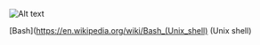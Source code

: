 ![Alt text](https://upload.wikimedia.org/wikipedia/commons/8/82/Gnu-bash-logo.svg)

[Bash](https://en.wikipedia.org/wiki/Bash_(Unix_shell) (Unix shell)  




<!-- <details>
	<summary>convert</summary>
<p> 

```shell
convert 1.jpg 2.jpg 3.jpg 4.jpg contract.pdf
 ```
</p>
</details> -->
